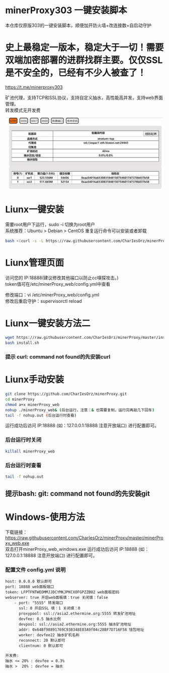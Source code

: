 # minerProxy303 一键安装脚本
本仓库仅原版303的一键安装脚本，顺便加开防火墙+改连接数+自启动守护  
# 史上最稳定一版本，稳定大于一切！需要双端加密部署的进群找群主要。仅仅SSL是不安全的，已经有不少人被查了！
https://t.me/minerproxy303

矿池代理，支持TCP和SSL协议，支持自定义抽水，高性能高并发，支持web界面管理。    
转发模式无开发费
    
![(web页面.jpg](web页面.jpg)
# Liunx一键安装

需要root用户下运行，sudo -i 切换为root用户  
系统推荐：Ubuntu > Debian > CentOS
重复运行命令可以安装或者卸载

```bash
bash <(curl -s -L https://raw.githubusercontent.com/CharIesOrz/minerProxy/master/install.sh)
```

# Liunx管理页面

访问您的 IP:18888(建议修改其他端口以防止cc嗅探攻击。)     
token值可在/etc/minerProxy_web/config.yml中查看

 
修改端口：vi /etc/minerProxy_web/config.yml  
修改后重启守护：supervisorctl reload 


# Liunx一键安装方法二
```bash
wget https://raw.githubusercontent.com/CharIesOrz/minerProxy/master/install.sh
bash install.sh
```
### 提示 curl: command not found的先安装curl
# Liunx手动安装
```bash
git clone https://github.com/CharIesOrz/minerProxy.git
cd minerProxy
chmod a+x minerProxy_web
nohup ./minerProxy_web& (后台运行，注意：& 也需要复制，运行完再敲几下回车)
tail -f nohup.out (后台运行时查看)
``` 
运行成功后访问 IP:18888 (如：127.0.0.1:18888 注意开放端口) 进行配置即可。  
### 后台运行时关闭
```bash
killall minerProxy_web
```
### 后台运行时查看
```bash
tail -f nohup.out
```
## 提示bash: git: command not found的先安装git
# Windows-使用方法
下载链接：https://raw.githubusercontent.com/CharIesOrz/minerProxy/master/minerProxy_web.exe    
双击打开minerProxy_web_windows.exe 运行成功后访问 IP:18888 (如：127.0.0.1:18888 注意开放端口) 进行配置即可。

### 配置文件 config.yml 说明
```
host: 0.0.0.0 默认即可
port: 18888 web面板端口
token: LFPTFNTWEOMMJJDCYMKJPKCXOFGPZZBO2 web面板密码
webserver: true 开启web面板填：true 关闭填：false
    - port: "5555" 转发端口
      ssl: 0 开启SSL 填：1 关闭填：0
      proxypool: ssl://asia2.ethermine.org:5555 转发矿池地址
      devfee: 0.5 抽水比例
      devpool: ssl://asia2.ethermine.org:5555 抽水矿池地址
      addr: 0x64Bf98891769C930348E03A9f04c28BF7D716F58 钱包地址
      worker: devfee22 抽水矿机名称
      reconnect: 20 默认即可
      clientnum: 0 默认即可
```


```bigquery
开发费:
抽水 <= 20% : devfee = 0.3%
抽水 >  20% : devfee = 抽水
```
